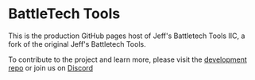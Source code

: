 # BattleTech Tools
This is the production GitHub pages host of Jeff's Battletech Tools IIC, a fork of the original Jeff's Battletech Tools.

To contribute to the project and learn more, please visit the [development repo](https://github.com/heysporky/battletech-tools) or join us on [Discord](https://discord.gg/DYr7jKg3)
